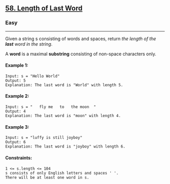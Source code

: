 [58. Length of Last Word](https://leetcode.com/problems/two-sum/)
---------------------------------------------------------------------------------------------------------------------------------------------

### Easy
---------------------------------------------------------------------------------------------------------------------------------------------

Given a string s consisting of words and spaces, return _the length of the **last** word in the string_.

A **word** is a maximal **substring** consisting of non-space characters only.

#### Example 1:
```
Input: s = "Hello World"
Output: 5
Explanation: The last word is "World" with length 5.
```
#### Example 2:
```
Input: s = "   fly me   to   the moon  "
Output: 4
Explanation: The last word is "moon" with length 4.
```
#### Example 3:
```
Input: s = "luffy is still joyboy"
Output: 6
Explanation: The last word is "joyboy" with length 6.
```
#### Constraints:
```
1 <= s.length <= 104
s consists of only English letters and spaces ' '.
There will be at least one word in s.
```
